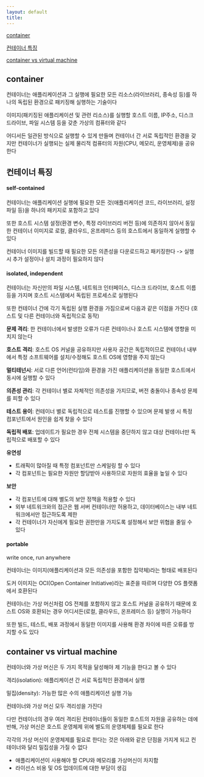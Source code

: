 ```yaml
---
layout: default
title:
---
```


[container](#container)

[컨테이너 특징](#컨테이너-특징)

[container vs virtual machine](#container-vs-virtual-machine)


## container

컨테이너는 애플리케이션과 그 실행에 필요한 모든 리소스(라이브러리, 종속성 등)를 하나의 독립된 환경으로 패키징해 실행하는 기술이다

이미지(패키징된 애플리케이션 및 관련 리소스)를 실행할 호스트 이름, IP주소, 디스크 드라이브, 파일 시스템 등을 갖춘 가상의 컴퓨터와 같다

어디서든 일관된 방식으로 실행할 수 있게 만들며 컨테이너 간 서로 독립적인 환경을 갖지만 컨테이너가 실행되는 실제 물리적 컴퓨터의 자원(CPU, 메모리, 운영체제)을 공유한다 


## 컨테이너 특징

#### self-contained

컨테이너는 애플리케이션 실행에 필요한 모든 것(애플리케이션 코드, 라이브러리, 설정 파일 등)을 하나의 패키지로 포함하고 있다

또한 호스트 시스템 설정(환경 변수, 특정 라이브러리 버전 등)에 의존하지 않아서 동일한 컨테이너 이미지로 로컬, 클라우드, 온프레미스 등의 호스트에서 동일하게 실행할 수 있다

컨테이너 이미지를 빌드할 때 필요한 모든 의존성을 다운로드하고 패키징한다 -> 실행 시 추가 설정이나 설치 과정이 필요하지 않다

#### isolated, independent

컨테이너는 자신만의 파일 시스템, 네트워크 인터페이스, 디스크 드라이브, 호스트 이름 등을 가지며 호스트 시스템에서 독립된 프로세스로 실행된다

또한 컨테이너 간에 각기 독립된 실행 환경을 가짐으로써 다음과 같은 이점을 가진다 (호스트 및 다른 컨테이너와 독립적으로 동작)

**문제 격리**: 한 컨테이너에서 발생한 오류가 다른 컨테이너나 호스트 시스템에 영향을 미치지 않는다

**호스트 격리**: 호스트 OS 커널을 공유하지만 사용자 공간은 독립적이므로 컨테이너 내부에서 특정 소프트웨어를 설치/수정해도 호스트 OS에 영향을 주지 않는다

**멀티테넌시**: 서로 다른 언어(런타임)와 환경을 가진 애플리케이션을 동일한 호스트에서 동시에 실행할 수 있다

**의존성 관리**: 각 컨테이너 별로 자체적인 의존성을 가지므로, 버전 충돌이나 종속성 문제를 피할 수 있다

**테스트 용이**: 컨테이너 별로 독립적으로 테스트를 진행할 수 있으며 문제 발생 시 특정 컴포넌트에서 원인을 쉽게 찾을 수 있다

**독립적 배포**: 업데이트가 필요한 경우 전체 시스템을 중단하지 않고 대상 컨테이너만 독립적으로 배포할 수 있다

**유연성**
- 트래픽이 많아질 때 특정 컴포넌트만 스케일링 할 수 있다
- 각 컴포넌트는 필요한 자원만 할당받아 사용하므로 자원의 효율을 높일 수 있다

**보안**
- 각 컴포넌트에 대해 별도의 보안 정책을 적용할 수 있다
- 외부 네트워크와의 접근은 웹 서버 컨테이너만 허용하고, 데이터베이스는 내부 네트워크에서만 접근하도록 제한
- 각 컨테이너가 자신에게 필요한 권한만을 가지도록 설정해서 보안 위협을 줄일 수 있다

#### portable

write once, run anywhere

컨테이너는 이미지(애플리케이션과 모든 의존성을 포함한 집약체)라는 형태로 배포된다

도커 이미지는 OCI(Open Container Initiative)라는 표준을 따르며 다양한 OS 플랫폼에서 호환된다

컨테이너는 가상 머신처럼 OS 전체를 포함하지 않고 호스트 커널을 공유하기 때문에 호스트 OS와 호환되는 경우 어디서든(로컬, 클라우드, 온프레미스 등) 실행이 가능하다

또한 빌드, 테스트, 배포 과정에서 동일한 이미지를 사용해 환경 차이에 따른 오류를 방지할 수도 있다 


## container vs virtual machine

컨테이너와 가상 머신은 두 가지 목적을 달성해야 제 기능을 한다고 볼 수 있다

격리(isolation): 애플리케이션 간 서로 독립적인 환경에서 실행

밀집(density): 가능한 많은 수의 애플리케이션 실행 가능 

컨테이너와 가상 머신 모두 격리성을 가진다

다만 컨테이너의 경우 여러 격리된 컨테이너들이 동일한 호스트의 자원을 공유하는 데에 반해, 가상 머신은 호스트 운영체제 위에 별도의 운영체제를 필요로 한다

각각의 가상 머신이 운영체제를 필요로 한다는 것은 아래와 같은 단점을 가지게 되고 컨테이너와 달리 밀집성을 가질 수 없다
- 애플리케이션이 사용해야 할 CPU와 메모리를 가상머신이 차지함
- 라이선스 비용 및 OS 업데이트에 대한 부담이 생김
